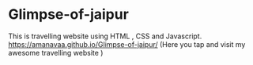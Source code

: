 # Glimpse-of-jaipur
This is travelling website using HTML , CSS and Javascript.
https://amanavaa.github.io/Glimpse-of-jaipur/  (Here you tap and visit my awesome travelling website )
